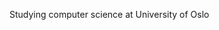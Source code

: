 Studying computer science at University of Oslo

<!---
andersen-mats/andersen-mats is a ✨ special ✨ repository because its `README.md` (this file) appears on your GitHub profile.
You can click the Preview link to take a look at your changes.
--->
